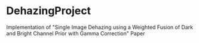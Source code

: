 # DehazingProject
Implementation of "Single Image Dehazing using a Weighted Fusion of Dark and Bright Channel Prior with Gamma Correction" Paper
